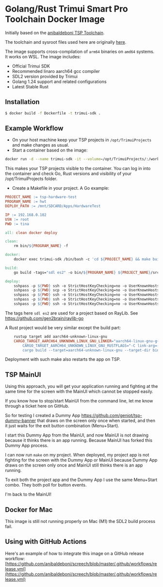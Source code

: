 # Golang/Rust Trimui Smart Pro Toolchain Docker Image

Initially based on the [anibaldeboni TSP Toolchain](https://github.com/anibaldeboni/trimui-smart-pro-toolchain).

The toolchain and sysroot files used here are
originally [here](https://github.com/trimui/toolchain_sdk_smartpro/releases/tag/20231018).

The image supports cross-compilation of `arm64` binaries on `amd64` systems. It works on WSL. The image includes:

- Official Trimui SDK
- Recommended linaro aarch64 gcc compiler
- SDL2 version provided by Trimui
- Golang 1.24 support and related configurations
- Latest Stable Rust

## Installation

```bash
$ docker build -f Dockerfile -t trimui-sdk .
```

## Example Workflow

- On your host machine keep your TSP projects in `/opt/TrimuiProjects` and make changes as usual.
- Start a container based on the image:

```bash
docker run -d --name trimui-sdk -it --volume=/opt/TrimuiProjects/:/work/ --workdir=/work/ trimui-sdk
```

This makes your TSP projects visible to the container.
You can log in into the container and check Go, Rust versions and visibility of your /opt/TrimuiProjects folder.

- Create a Makefile in your project. A Go example:

```makefile
PROJECT_NAME := tsp-hardware-test
PROGRAM_NAME := hwt
DEPLOY_PATH := /mnt/SDCARD/Apps/HardwareTest

IP := 192.168.0.102
USN := root
PWD := tina

all: clean docker deploy

clean:
	rm bin/${PROGRAM_NAME} -f

docker:
	docker exec trimui-sdk /bin/bash -c 'cd ${PROJECT_NAME} && make build'

build:
	go build -tags="sdl es2" -o bin/${PROGRAM_NAME} ${PROJECT_NAME}/src/

deploy:
	sshpass -p ${PWD} ssh -o StrictHostKeyChecking=no -o UserKnownHostsFile=/dev/null ${USN}@${IP} "rm ${DEPLOY_PATH}/${PROGRAM_NAME} -f"
	sshpass -p ${PWD} scp -o StrictHostKeyChecking=no -o UserKnownHostsFile=/dev/null bin/${PROGRAM_NAME} ${USN}@${IP}:${DEPLOY_PATH}
	sshpass -p ${PWD} ssh -o StrictHostKeyChecking=no -o UserKnownHostsFile=/dev/null ${USN}@${IP} "chmod 777 ${DEPLOY_PATH}/${PROGRAM_NAME}"
	sshpass -p ${PWD} ssh -o StrictHostKeyChecking=no -o UserKnownHostsFile=/dev/null ${USN}@${IP} "if pgrep ${PROGRAM_NAME}; then pkill -f ${PROGRAM_NAME}; fi"
	sshpass -p ${PWD} ssh -o StrictHostKeyChecking=no -o UserKnownHostsFile=/dev/null ${USN}@${IP} "sh -c 'cd /tmp; ${DEPLOY_PATH}/${PROGRAM_NAME}'" &
```
The tags here `sdl es2` are used for a project based on RayLib. See https://github.com/gen2brain/raylib-go

A Rust project would be very similar except the build part:
```makefile
	rustup target add aarch64-unknown-linux-gnu
	CARGO_TARGET_AARCH64_UNKNOWN_LINUX_GNU_LINKER="aarch64-linux-gnu-g++" \
		CARGO_TARGET_AARCH64_UNKNOWN_LINUX_GNU_RUSTFLAGS="-C link-arg=--sysroot=${SYSROOT}" \
		cargo build --target=aarch64-unknown-linux-gnu --target-dir bin --bin ${PROJECT_NAME}
```

Deployment with such make also restarts the app on TSP.  

## TSP MainUI

Using this approach, you will get your application running and fighting at the same time for the screen with the MainUI
which cannot be stopped
easily.

If you know how to stop/start MainUI from the command line, let me know through a ticket here on GitHub.

So for testing I created a Dummy App https://github.com/geniot/tsp-dummy-banner that draws on the screen only once when
started,
and then it just waits for the exit button combination (Menu+Start).

I start this Dummy App from the MainUI, and now MainUI is not drawing because it thinks there is an app running.
Because MainUI has forked this Dummy App process.

I can now run `make` on my project. When deployed, my project app is not fighting for the screen with the Dummy
App or MainUI because Dummy App draws on the screen only once and MainUI still thinks there is an app running.

To exit both the project app and the Dummy App I use the same Menu+Start combo. They both poll for button events.

I'm back to the MainUI!

## Docker for Mac

This image is still not running properly on Mac (M1) the SDL2 build process fail.

## Using with GitHub Actions

Here's an example of how to integrate this image on a GitHub release
workflow: [https://github.com/anibaldeboni/screech/blob/master/.github/workflows/release.yml](https://github.com/anibaldeboni/screech/blob/master/.github/workflows/release.yml)
